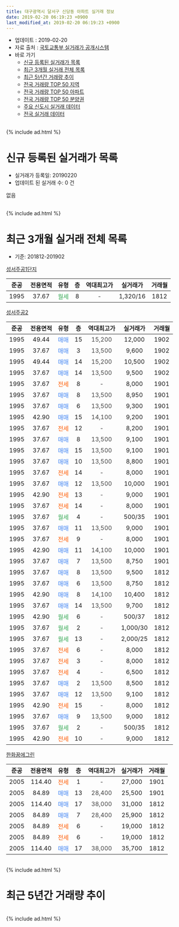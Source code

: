 ```yaml
---
title: 대구광역시 달서구 신당동 아파트 실거래 정보
date: 2019-02-20 06:19:23 +0900
last_modified_at: 2019-02-20 06:19:23 +0900
---
```


* 업데이트 : 2019-02-20
* 자료 출처 : [국토교통부 실거래가 공개시스템](http://rt.molit.go.kr)
* 바로 가기
    * [신규 등록된 실거래가 목록](#신규-등록된-실거래가-목록)
    * [최근 3개월 실거래 전체 목록](#최근-3개월-실거래-전체-목록)
    * [최근 5년간 거래량 추이](#최근-5년간-거래량-추이)
    * [전국 거래량 TOP 50 지역](https://inasie.github.io/apt-trade-info/최근-3개월-전국에서-가장-거래가-많이-발생한-지역)
    * [전국 거래량 TOP 50 아파트](https://inasie.github.io/apt-trade-info/최근-3개월-전국에서-가장-거래가-많이-발생한-아파트)
    * [전국 거래량 TOP 50 분양권](https://inasie.github.io/apt-trade-info/최근-3개월-전국에서-가장-거래가-많이-발생한-분양권)
    * [주요 신도시 실거래 데이터](https://inasie.github.io/apt-trade-info/주요-신도시)
    * [전국 실거래 데이터](https://inasie.github.io/apt-trade-info/전국)
<br>
{% include ad.html %}
<br>

# 신규 등록된 실거래가 목록
* 실거래가 등록일: 20190220
* 업데이트 된 실거래 수: 0 건

없음

<br>
{% include ad.html %}
<br>

# 최근 3개월 실거래 전체 목록
* 기준: 201812-201902


[성서주공1단지](https://search.naver.com/search.naver?query=%EB%8C%80%EA%B5%AC%EA%B4%91%EC%97%AD%EC%8B%9C+%EB%8B%AC%EC%84%9C%EA%B5%AC+%EC%8B%A0%EB%8B%B9%EB%8F%99+%EC%84%B1%EC%84%9C%EC%A3%BC%EA%B3%B51%EB%8B%A8%EC%A7%80)

|준공|전용면적|유형|층|역대최고가|실거래가|거래월|
|:---:|:---:|:---:|:---:|:---:|:---:|:---:|
|1995|37.67|<span style="color:#34a853">월세</span>|8|<span style="color:#444444">-</span>|1,320/16|1812|

[성서주공2](https://search.naver.com/search.naver?query=%EB%8C%80%EA%B5%AC%EA%B4%91%EC%97%AD%EC%8B%9C+%EB%8B%AC%EC%84%9C%EA%B5%AC+%EC%8B%A0%EB%8B%B9%EB%8F%99+%EC%84%B1%EC%84%9C%EC%A3%BC%EA%B3%B52)

|준공|전용면적|유형|층|역대최고가|실거래가|거래월|
|:---:|:---:|:---:|:---:|:---:|:---:|:---:|
|1995|49.44|<span style="color:#4285f3">매매</span>|15|<span style="color:#444444">15,200</span>|12,000|1902|
|1995|37.67|<span style="color:#4285f3">매매</span>|3|<span style="color:#444444">13,500</span>|9,600|1902|
|1995|49.44|<span style="color:#4285f3">매매</span>|14|<span style="color:#444444">15,200</span>|10,500|1902|
|1995|37.67|<span style="color:#4285f3">매매</span>|14|<span style="color:#444444">13,500</span>|9,500|1902|
|1995|37.67|<span style="color:#ff5a00">전세</span>|8|<span style="color:#444444">-</span>|8,000|1901|
|1995|37.67|<span style="color:#4285f3">매매</span>|8|<span style="color:#444444">13,500</span>|8,950|1901|
|1995|37.67|<span style="color:#4285f3">매매</span>|6|<span style="color:#444444">13,500</span>|9,300|1901|
|1995|42.90|<span style="color:#4285f3">매매</span>|15|<span style="color:#444444">14,100</span>|9,200|1901|
|1995|37.67|<span style="color:#ff5a00">전세</span>|12|<span style="color:#444444">-</span>|8,200|1901|
|1995|37.67|<span style="color:#4285f3">매매</span>|8|<span style="color:#444444">13,500</span>|9,100|1901|
|1995|37.67|<span style="color:#4285f3">매매</span>|15|<span style="color:#444444">13,500</span>|9,100|1901|
|1995|37.67|<span style="color:#4285f3">매매</span>|10|<span style="color:#444444">13,500</span>|8,800|1901|
|1995|37.67|<span style="color:#ff5a00">전세</span>|14|<span style="color:#444444">-</span>|8,000|1901|
|1995|37.67|<span style="color:#4285f3">매매</span>|12|<span style="color:#444444">13,500</span>|10,000|1901|
|1995|42.90|<span style="color:#ff5a00">전세</span>|13|<span style="color:#444444">-</span>|9,000|1901|
|1995|37.67|<span style="color:#ff5a00">전세</span>|14|<span style="color:#444444">-</span>|8,000|1901|
|1995|37.67|<span style="color:#34a853">월세</span>|4|<span style="color:#444444">-</span>|500/35|1901|
|1995|37.67|<span style="color:#4285f3">매매</span>|11|<span style="color:#444444">13,500</span>|9,000|1901|
|1995|37.67|<span style="color:#ff5a00">전세</span>|9|<span style="color:#444444">-</span>|8,000|1901|
|1995|42.90|<span style="color:#4285f3">매매</span>|11|<span style="color:#444444">14,100</span>|10,000|1901|
|1995|37.67|<span style="color:#4285f3">매매</span>|7|<span style="color:#444444">13,500</span>|8,750|1901|
|1995|37.67|<span style="color:#4285f3">매매</span>|8|<span style="color:#444444">13,500</span>|9,500|1812|
|1995|37.67|<span style="color:#4285f3">매매</span>|6|<span style="color:#444444">13,500</span>|8,750|1812|
|1995|42.90|<span style="color:#4285f3">매매</span>|8|<span style="color:#444444">14,100</span>|10,400|1812|
|1995|37.67|<span style="color:#4285f3">매매</span>|14|<span style="color:#444444">13,500</span>|9,700|1812|
|1995|42.90|<span style="color:#34a853">월세</span>|6|<span style="color:#444444">-</span>|500/37|1812|
|1995|37.67|<span style="color:#34a853">월세</span>|2|<span style="color:#444444">-</span>|1,000/30|1812|
|1995|37.67|<span style="color:#34a853">월세</span>|13|<span style="color:#444444">-</span>|2,000/25|1812|
|1995|37.67|<span style="color:#ff5a00">전세</span>|6|<span style="color:#444444">-</span>|8,000|1812|
|1995|37.67|<span style="color:#ff5a00">전세</span>|3|<span style="color:#444444">-</span>|8,000|1812|
|1995|37.67|<span style="color:#ff5a00">전세</span>|4|<span style="color:#444444">-</span>|6,500|1812|
|1995|37.67|<span style="color:#4285f3">매매</span>|2|<span style="color:#444444">13,500</span>|8,500|1812|
|1995|37.67|<span style="color:#4285f3">매매</span>|12|<span style="color:#444444">13,500</span>|9,100|1812|
|1995|42.90|<span style="color:#ff5a00">전세</span>|15|<span style="color:#444444">-</span>|8,000|1812|
|1995|37.67|<span style="color:#4285f3">매매</span>|9|<span style="color:#444444">13,500</span>|9,000|1812|
|1995|37.67|<span style="color:#34a853">월세</span>|2|<span style="color:#444444">-</span>|500/35|1812|
|1995|42.90|<span style="color:#ff5a00">전세</span>|10|<span style="color:#444444">-</span>|9,000|1812|

[한화꿈에그린](https://search.naver.com/search.naver?query=%EB%8C%80%EA%B5%AC%EA%B4%91%EC%97%AD%EC%8B%9C+%EB%8B%AC%EC%84%9C%EA%B5%AC+%EC%8B%A0%EB%8B%B9%EB%8F%99+%ED%95%9C%ED%99%94%EA%BF%88%EC%97%90%EA%B7%B8%EB%A6%B0)

|준공|전용면적|유형|층|역대최고가|실거래가|거래월|
|:---:|:---:|:---:|:---:|:---:|:---:|:---:|
|2005|114.40|<span style="color:#ff5a00">전세</span>|1|<span style="color:#444444">-</span>|27,000|1901|
|2005|84.89|<span style="color:#4285f3">매매</span>|13|<span style="color:#444444">28,400</span>|25,500|1901|
|2005|114.40|<span style="color:#4285f3">매매</span>|17|<span style="color:#444444">38,000</span>|31,000|1812|
|2005|84.89|<span style="color:#4285f3">매매</span>|7|<span style="color:#444444">28,400</span>|25,900|1812|
|2005|84.89|<span style="color:#ff5a00">전세</span>|6|<span style="color:#444444">-</span>|19,000|1812|
|2005|84.89|<span style="color:#ff5a00">전세</span>|6|<span style="color:#444444">-</span>|19,000|1812|
|2005|114.40|<span style="color:#4285f3">매매</span>|17|<span style="color:#444444">38,000</span>|35,700|1812|


<br>
{% include ad.html %}
<br>

# 최근 5년간 거래량 추이


<div style="width:100%;">
    <canvas id="deal_progress" height="200"></canvas>
</div>

<script>
new Chart(document.getElementById("deal_progress"), {
    type: 'line',
    data: {
        labels: ['201402','201403','201404','201405','201406','201407','201408','201409','201410','201411','201412','201501','201502','201503','201504','201505','201506','201507','201508','201509','201510','201511','201512','201601','201602','201603','201604','201605','201606','201607','201608','201609','201610','201611','201612','201701','201702','201703','201704','201705','201706','201707','201708','201709','201710','201711','201712','201801','201802','201803','201804','201805','201806','201807','201808','201809','201810','201811','201812','201901','201902'],
        datasets: [{
            label: '매매',
            pointRadius: 1,
            data: [14, 15, 8, 6, 24, 8, 19, 19, 19, 18, 16, 12, 15, 22, 17, 27, 13, 15, 10, 13, 11, 5, 3, 5, 3, 2, 6, 13, 9, 7, 8, 14, 14, 11, 10, 9, 10, 10, 17, 12, 15, 23, 14, 15, 11, 11, 16, 10, 9, 16, 16, 14, 16, 10, 14, 10, 13, 5, 10, 11, 4],
            borderColor: "rgba(255, 201, 14, 1)",
            backgroundColor: "rgba(255, 201, 14, 0.5)",
            fill: false,
            lineTension: 0
        },{
            label: '전월세',
            pointRadius: 1,
            data: [10, 8, 10, 6, 13, 9, 6, 13, 12, 12, 9, 13, 12, 11, 9, 11, 7, 8, 9, 7, 9, 10, 6, 12, 8, 8, 10, 10, 11, 5, 10, 8, 9, 8, 7, 8, 12, 11, 10, 5, 11, 11, 13, 7, 6, 10, 10, 11, 10, 7, 5, 14, 10, 7, 8, 6, 6, 7, 12, 8, 0],
            borderColor: "rgba(0, 141, 185, 1)",
            backgroundColor: "rgba(0, 141, 185, 0.5)",
            fill: false,
            lineTension: 0
        }
        ]
    },
    options: {
        responsive: true,
        title: {
            display: false
        },
        tooltips: {
            mode: 'index',
            intersect: false
        },
        hover: {
            mode: 'nearest',
            intersect: true
        },
        scales: {
            xAxes: [{
                display: true,
                scaleLabel: {
                    display: true,
                    labelString: '년/월'
                }
            }],
            yAxes: [{
                display: true,
                ticks: {
                    suggestedMin: 0,
                },
                scaleLabel: {
                    display: true,
                    labelString: '실거래 수'
                }
            }]
        }
    }
});

</script>


<br>
{% include ad.html %}
<br>

